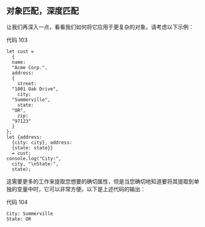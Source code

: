 ## 对象匹配，深度匹配

让我们再深入一点，看看我们如何将它应用于更复杂的对象。请考虑以下示例：

代码 103

```
let cust =
  {
  name:
  "Acme Corp.",
  address:
  {
    street:
  "1001 Oak Drive",
    city:
  "Summerville",
    state:
  "OR",
    zip:
  "97123"
  }
};
let {address:
  {city: city}, address:
  {state: state}}
  = cust;
console.log("City:",
  city, "\nState:",
  state); 

```

这需要更多的工作来提取您想要的确切属性，但是当您确切地知道要将其提取到单独的变量中时，它可以非常方便。以下是上述代码的输出：

代码 104

```
City: Summerville
State: OR

```
